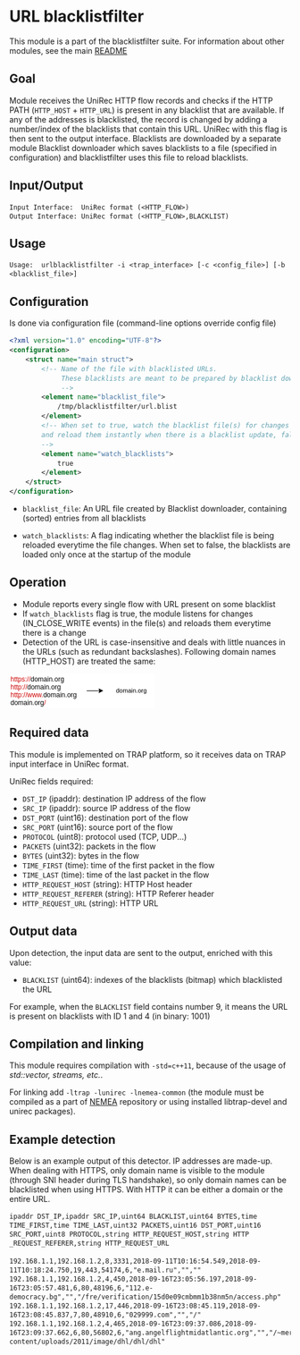 # URL blacklistfilter

This module is a part of the blacklistfilter suite. For information about other modules, see the main [README](../README.md)

## Goal	

Module receives the UniRec HTTP flow records and checks if the HTTP PATH (`HTTP_HOST` + `HTTP_URL`) is present in any 
blacklist that are available. If any of the addresses is 
blacklisted, the record is changed by adding a number/index of 
the blacklists that contain this URL. UniRec with this 
flag is then sent to the output interface. Blacklists are downloaded by a separate module
Blacklist downloader which saves blacklists to a file (specified in configuration) and blacklistfilter uses
this file to reload blacklists.

## Input/Output

```
Input Interface:  UniRec format (<HTTP_FLOW>)
Output Interface: UniRec format (<HTTP_FLOW>,BLACKLIST)
```

## Usage

```
Usage:	urlblacklistfilter -i <trap_interface> [-c <config_file>] [-b <blacklist_file>]
```

## Configuration
Is done via configuration file (command-line options override config file)

```xml
<?xml version="1.0" encoding="UTF-8"?>
<configuration>
    <struct name="main struct">
        <!-- Name of the file with blacklisted URLs.
             These blacklists are meant to be prepared by blacklist downloader.
             -->
        <element name="blacklist_file">
            /tmp/blacklistfilter/url.blist
        </element>
        <!-- When set to true, watch the blacklist file(s) for changes (with inotify mechanism)
        and reload them instantly when there is a blacklist update, false means just to load blacklists at startup
        -->
        <element name="watch_blacklists">
            true
        </element>
    </struct>
</configuration>
```

- `blacklist_file`: An URL file created by Blacklist downloader, containing (sorted) entries from all blacklists

- `watch_blacklists`: A flag indicating whether the blacklist file is being reloaded everytime the file changes. When set to false, 
the blacklists are loaded only once at the startup of the module

## Operation

- Module reports every single flow with URL present on some blacklist
- If `watch_blacklists` flag is true, the module listens for changes (IN_CLOSE_WRITE events) in the file(s) and reloads
them everytime there is a change
- Detection of the URL is case-insensitive and deals with little nuances in the URLs (such as redundant backslashes). Following 
domain names (HTTP_HOST) are treated the same:

![URL preprocessing](../doc/url_dns.png)

## Required data

This module is implemented on TRAP platform, so it receives data on
TRAP input interface in UniRec format.

UniRec fields required:

- `DST_IP` (ipaddr): destination IP address of the flow
- `SRC_IP` (ipaddr): source IP address of the flow
- `DST_PORT` (uint16): destination port of the flow
- `SRC_PORT` (uint16): source port of the flow
- `PROTOCOL` (uint8): protocol used (TCP, UDP...)
- `PACKETS` (uint32): packets in the flow
- `BYTES` (uint32): bytes in the flow
- `TIME_FIRST` (time): time of the first packet in the flow
- `TIME_LAST` (time): time of the last packet in the flow
- `HTTP_REQUEST_HOST` (string): HTTP Host header
- `HTTP_REQUEST_REFERER` (string): HTTP Referer header
- `HTTP_REQUEST_URL` (string): HTTP URL


## Output data

Upon detection, the input data are sent to the output, enriched with this value:

- `BLACKLIST` (uint64): indexes of the blacklists (bitmap) which blacklisted the URL

For example, when the `BLACKLIST` field contains number 9, it means the URL is present on 
blacklists with ID 1 and 4 (in binary: 1001)

## Compilation and linking

This module requires compilation with `-std=c++11`, because of the usage of *std::vector, streams, etc.*.

For linking add `-ltrap -lunirec -lnemea-common`
(the module must be compiled as a part of [NEMEA](https://github.com/CESNET/Nemea) repository or using installed libtrap-devel and unirec packages).


## Example detection
Below is an example output of this detector. IP addresses are made-up.
When dealing with HTTPS, only domain name is visible to the module (through SNI header during TLS handshake), 
so only domain names can be blacklisted when using HTTPS. With HTTP it can be either a domain or the entire URL.

```
ipaddr DST_IP,ipaddr SRC_IP,uint64 BLACKLIST,uint64 BYTES,time TIME_FIRST,time TIME_LAST,uint32 PACKETS,uint16 DST_PORT,uint16 SRC_PORT,uint8 PROTOCOL,string HTTP_REQUEST_HOST,string HTTP
_REQUEST_REFERER,string HTTP_REQUEST_URL

192.168.1.1,192.168.1.2,8,3331,2018-09-11T10:16:54.549,2018-09-11T10:18:24.750,19,443,54174,6,"e.mail.ru","",""
192.168.1.1,192.168.1.2,4,450,2018-09-16T23:05:56.197,2018-09-16T23:05:57.481,6,80,48196,6,"112.e-democracy.bg","","/fre/verification/15d0e09cmbmm1b38nm5n/access.php"
192.168.1.1,192.168.1.2,17,446,2018-09-16T23:08:45.119,2018-09-16T23:08:45.837,7,80,48910,6,"029999.com","","/"
192.168.1.1,192.168.1.2,4,465,2018-09-16T23:09:37.086,2018-09-16T23:09:37.662,6,80,56802,6,"ang.angelflightmidatlantic.org","","/~mercymed/wp-content/uploads/2011/image/dhl/dhl/dhl"
```
